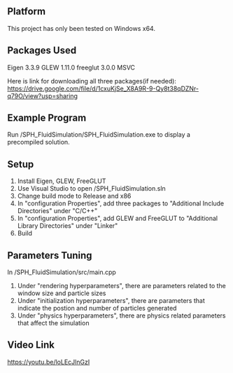 ## Platform
This project has only been tested on Windows x64.


## Packages Used
Eigen 3.3.9
GLEW 1.11.0
freeglut 3.0.0 MSVC

Here is link for downloading all three packages(if needed):
https://drive.google.com/file/d/1cxuKjSe_X8A9R-9-Qy8t38qDZNr-q79O/view?usp=sharing


## Example Program
Run /SPH_FluidSimulation/SPH_FluidSimulation.exe to display a precompiled solution.


## Setup
1. Install Eigen, GLEW, FreeGLUT
2. Use Visual Studio to open /SPH_FluidSimulation.sln
3. Change build mode to Release and x86
4. In "configuration Properties", add three packages to "Additional Include Directories" under "C/C++"
5. In "configuration Properties", add GLEW and FreeGLUT to "Additional Library Directories" under "Linker"
6. Build


## Parameters Tuning
In /SPH_FluidSimulation/src/main.cpp

1. Under "rendering hyperparameters", there are parameters related to the window size and particle sizes
2. Under "initialization hyperparameters", there are parameters that indicate the postion and number of particles generated
3. Under "physics hyperparameters", there are physics related parameters that affect the simulation

## Video Link
https://youtu.be/loLEcJlnGzI

